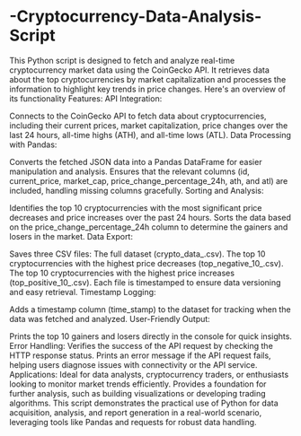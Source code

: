 # -Cryptocurrency-Data-Analysis-Script
This Python script is designed to fetch and analyze real-time cryptocurrency market data using the CoinGecko API. It retrieves data about the top cryptocurrencies by market capitalization and processes the information to highlight key trends in price changes. Here's an overview of its functionality
Features:
API Integration:

Connects to the CoinGecko API to fetch data about cryptocurrencies, including their current prices, market capitalization, price changes over the last 24 hours, all-time highs (ATH), and all-time lows (ATL).
Data Processing with Pandas:

Converts the fetched JSON data into a Pandas DataFrame for easier manipulation and analysis.
Ensures that the relevant columns (id, current_price, market_cap, price_change_percentage_24h, ath, and atl) are included, handling missing columns gracefully.
Sorting and Analysis:

Identifies the top 10 cryptocurrencies with the most significant price decreases and price increases over the past 24 hours.
Sorts the data based on the price_change_percentage_24h column to determine the gainers and losers in the market.
Data Export:

Saves three CSV files:
The full dataset (crypto_data_<timestamp>.csv).
The top 10 cryptocurrencies with the highest price decreases (top_negative_10_<timestamp>.csv).
The top 10 cryptocurrencies with the highest price increases (top_positive_10_<timestamp>.csv).
Each file is timestamped to ensure data versioning and easy retrieval.
Timestamp Logging:

Adds a timestamp column (time_stamp) to the dataset for tracking when the data was fetched and analyzed.
User-Friendly Output:

Prints the top 10 gainers and losers directly in the console for quick insights.
Error Handling:
Verifies the success of the API request by checking the HTTP response status.
Prints an error message if the API request fails, helping users diagnose issues with connectivity or the API service.
Applications:
Ideal for data analysts, cryptocurrency traders, or enthusiasts looking to monitor market trends efficiently.
Provides a foundation for further analysis, such as building visualizations or developing trading algorithms.
This script demonstrates the practical use of Python for data acquisition, analysis, and report generation in a real-world scenario, leveraging tools like Pandas and requests for robust data handling.
